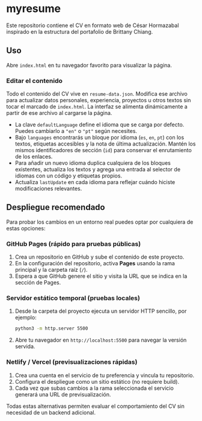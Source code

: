 # myresume

Este repositorio contiene el CV en formato web de César Hormazabal inspirado en la estructura del portafolio de Brittany Chiang.

## Uso

Abre `index.html` en tu navegador favorito para visualizar la página.

### Editar el contenido

Todo el contenido del CV vive en `resume-data.json`. Modifica ese archivo para actualizar datos personales, experiencia, proyectos u otros textos sin tocar el marcado de `index.html`. La interfaz se alimenta dinámicamente a partir de ese archivo al cargarse la página.

- La clave `defaultLanguage` define el idioma que se carga por defecto. Puedes cambiarlo a `"en"` o `"pt"` según necesites.
- Bajo `languages` encontrarás un bloque por idioma (`es`, `en`, `pt`) con los textos, etiquetas accesibles y la nota de última actualización. Mantén los mismos identificadores de sección (`id`) para conservar el enrutamiento de los enlaces.
- Para añadir un nuevo idioma duplica cualquiera de los bloques existentes, actualiza los textos y agrega una entrada al selector de idiomas con un código y etiquetas propios.
- Actualiza `lastUpdate` en cada idioma para reflejar cuándo hiciste modificaciones relevantes.

## Despliegue recomendado

Para probar los cambios en un entorno real puedes optar por cualquiera de estas opciones:

### GitHub Pages (rápido para pruebas públicas)
1. Crea un repositorio en GitHub y sube el contenido de este proyecto.
2. En la configuración del repositorio, activa **Pages** usando la rama principal y la carpeta raíz (`/`).
3. Espera a que GitHub genere el sitio y visita la URL que se indica en la sección de Pages.

### Servidor estático temporal (pruebas locales)
1. Desde la carpeta del proyecto ejecuta un servidor HTTP sencillo, por ejemplo:
   ```bash
   python3 -m http.server 5500
   ```
2. Abre tu navegador en `http://localhost:5500` para navegar la versión servida.

### Netlify / Vercel (previsualizaciones rápidas)
1. Crea una cuenta en el servicio de tu preferencia y vincula tu repositorio.
2. Configura el despliegue como un sitio estático (no requiere build).
3. Cada vez que subas cambios a la rama seleccionada el servicio generará una URL de previsualización.

Todas estas alternativas permiten evaluar el comportamiento del CV sin necesidad de un backend adicional.
